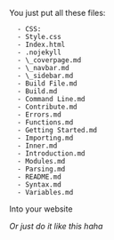 You just put all these files:
```
  - CSS:
  - Style.css
  - Index.html
  - .nojekyll
  - \_coverpage.md
  - \_navbar.md
  - \_sidebar.md
  - Build File.md
  - Build.md
  - Command Line.md
  - Contribute.md
  - Errors.md
  - Functions.md
  - Getting Started.md
  - Importing.md
  - Inner.md
  - Introduction.md
  - Modules.md
  - Parsing.md
  - README.md
  - Syntax.md
  - Variables.md
```
Into your website

*Or just do it like this haha*
